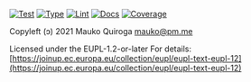 [![Test](https://github.com/maukoquiroga/pysemver/workflows/test/badge.svg)](https://github.com/maukoquiroga/pysemver/actions?workflow=test)
[![Type](https://github.com/maukoquiroga/pysemver/workflows/type/badge.svg)](https://github.com/maukoquiroga/pysemver/actions?workflow=type)
[![Lint](https://github.com/maukoquiroga/pysemver/workflows/lint/badge.svg)](https://github.com/maukoquiroga/pysemver/actions?workflow=lint)
[![Docs](https://github.com/maukoquiroga/pysemver/workflows/docs/badge.svg)](https://github.com/maukoquiroga/pysemver/actions?workflow=docs)
[![Coverage](https://codecov.io/gh/maukoquiroga/pysemver/branch/master/graph/badge.svg)](https://codecov.io/gh/maukoquiroga/pysemver)

Copyleft (ɔ) 2021 Mauko Quiroga <mauko@pm.me>

Licensed under the EUPL-1.2-or-later
For details: [https://joinup.ec.europa.eu/collection/eupl/eupl-text-eupl-12](https://joinup.ec.europa.eu/collection/eupl/eupl-text-eupl-12)

